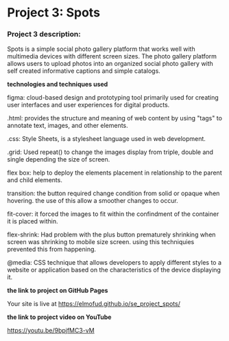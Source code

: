 # Project 3: Spots

### Project 3 description:

Spots is a simple social photo gallery platform that works well with multimedia devices with different screen sizes. The photo gallery platform allows users to upload photos into an organized social photo gallery with self created informative captions and simple catalogs.

**technologies and techniques used**

figma:
cloud-based design and prototyping tool primarily used for creating user interfaces and user experiences for digital products.

.html:
provides the structure and meaning of web content by using "tags" to annotate text, images, and other elements.

.css:
Style Sheets, is a stylesheet language used in web development.

.grid:
Used repeat() to change the images display from triple, double and single depending the size of screen.

flex box:
help to deploy the elements placement in relationship to the parent and child elements.

transition:
the button required change condition from solid or opaque when hovering. the use of this allow a smoother changes to occur.

fit-cover:
it forced the images to fit within the confindment of the container it is placed within.

flex-shrink:
Had problem with the plus button prematurely shrinking when screen was shrinking to mobile size screen. using this techniquies prevented this from happening.

@media:
CSS technique that allows developers to apply different styles to a website or application based on the characteristics of the device displaying it.

**the link to project on GitHub Pages**

Your site is live at https://elmofud.github.io/se_project_spots/

**the link to project video on YouTube**

https://youtu.be/9bpjfMC3-vM
